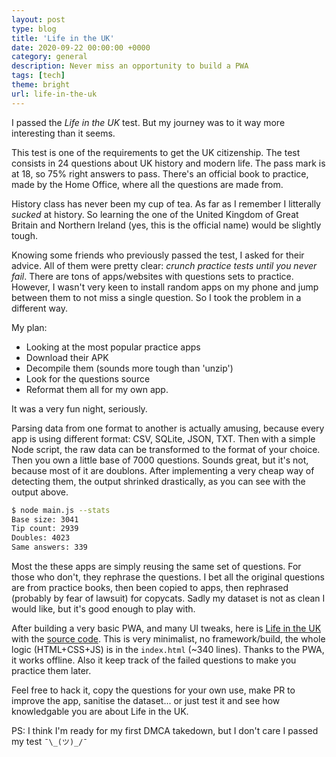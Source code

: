 ```yaml
---
layout: post
type: blog
title: 'Life in the UK'
date: 2020-09-22 00:00:00 +0000
category: general
description: Never miss an opportunity to build a PWA
tags: [tech]
theme: bright
url: life-in-the-uk
---
```


I passed the _Life in the UK_ test. But my journey was to it way more interesting than it seems.

This test is one of the requirements to get the UK citizenship. The test consists in 24 questions about UK history and modern life. The pass mark is at 18, so 75% right answers to pass. There's an official book to practice, made by the Home Office, where all the questions are made from.

History class has never been my cup of tea. As far as I remember I litterally _sucked_ at history. So learning the one of the United Kingdom of Great Britain and Northern Ireland (yes, this is the official name) would be slightly tough.

Knowing some friends who previously passed the test, I asked for their advice. All of them were pretty clear: _crunch practice tests until you never fail_. There are tons of apps/websites with questions sets to practice. However, I wasn't very keen to install random apps on my phone and jump between them to not miss a single question. So I took the problem in a different way.

My plan:

- Looking at the most popular practice apps
- Download their APK
- Decompile them (sounds more tough than 'unzip')
- Look for the questions source
- Reformat them all for my own app.

It was a very fun night, seriously.

Parsing data from one format to another is actually amusing, because every app is using different format: CSV, SQLite, JSON, TXT. Then with a simple Node script, the raw data can be transformed to the format of your choice. Then you own a little base of 7000 questions. Sounds great, but it's not, because most of it are doublons. After implementing a very cheap way of detecting them, the output shrinked drastically, as you can see with the output above.

```bash
$ node main.js --stats
Base size: 3041
Tip count: 2939
Doubles: 4023
Same answers: 339
```

Most the these apps are simply reusing the same set of questions. For those who don't, they rephrase the questions. I bet all the original questions are from practice books, then been copied to apps, then rephrased (probably by fear of lawsuit) for copycats. Sadly my dataset is not as clean I would like, but it's good enough to play with.

After building a very basic PWA, and many UI tweaks, here is [Life in the UK](https://maxwellito.github.io/life-in-the-uk/) with the [source code](https://github.com/maxwellito/life-in-the-uk). This is very minimalist, no framework/build, the whole logic (HTML+CSS+JS) is in the `index.html` (~340 lines). Thanks to the PWA, it works offline. Also it keep track of the failed questions to make you practice them later.

Feel free to hack it, copy the questions for your own use, make PR to improve the app, sanitise the dataset... or just test it and see how knowledgable you are about Life in the UK.

PS: I think I'm ready for my first DMCA takedown, but I don't care I passed my test `¯\_(ツ)_/¯`
